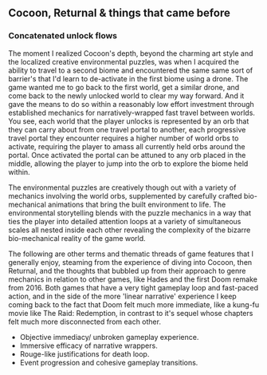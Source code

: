 ## Cocoon, Returnal & things that came before 

### Concatenated unlock flows
The moment I realized Cocoon's depth, beyond the charming art style and the localized creative environmental puzzles, was when I acquired the ability to travel to a second biome and encountered the same same sort of barrier's that I'd learn to de-activate in the first biome using a drone. The game wanted me to go back to the first world, get a similar drone, and come back to the newly unlocked world to clear my way forward. And it gave the means to do so within a reasonably low effort investment through established mechanics for narratively-wrapped fast travel between worlds. You see, each world that the player unlocks is represented by an orb that they can carry about from one travel portal to another, each progressive travel portal they encounter requires a higher number of world orbs to activate, requiring the player to amass all currently held orbs around the portal. Once activated the portal can be attuned to any orb placed in the middle, allowing the player to jump into the orb to explore the biome held within. 

The environmental puzzles are creatively though out with a variety of mechanics involving the world orbs, supplemented by carefully crafted bio-mechanical animations that bring the built environment to life. The environmental storytelling blends with the puzzle mechanics in a way that ties the player into detailed attention loops at a variety of simultaneous scales all nested inside each other revealing the complexity of the bizarre bio-mechanical reality of the game world.

The following are other terms and thematic threads of game features that I generally enjoy, steaming from the experience of diving into Cocoon, then Returnal, and the thoughts that bubbled up from their approach to genre mechanics in relation to other games, like Hades and the first Doom remake from 2016. Both games that have a very tight gameplay loop and fast-paced action, and in the side of the more 'linear narrative' experience I keep coming back to the fact that Doom felt much more immediate, like a kung-fu movie like The Raid: Redemption, in contrast to it's sequel whose chapters felt much more disconnected from each other. 

- Objective immediacy/ unbroken gameplay experience.
- Immersive efficacy of narrative wrappers.
- Rouge-like justifications for death loop.
- Event progression and cohesive gameplay transitions.